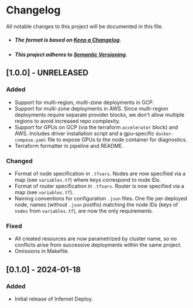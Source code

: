 # Changelog

All notable changes to this project will be documented in this file.

- ##### The format is based on [Keep a Changelog](https://keepachangelog.com/en/1.0.0/).
- ##### This project adheres to [Semantic Versioning](https://semver.org/spec/v2.0.0.html).

## [1.0.0] - UNRELEASED

### Added
- Support for multi-region, multi-zone deployments in GCP.
- Support for multi-zone deployments in AWS. Since multi-region deployments require
separate provider blocks, we don't allow multiple regions to avoid increased repo complexity.
- Support for GPUs on GCP (via the terraform `accelerator` block) and AWS. Includes driver installation script
and a gpu-specific `docker-compose.yaml` file to expose GPUs to the node container for diagnostics.
- Terraform formatter in pipeline and README.

### Changed
- Format of node specification in `.tfvars`. Nodes are now specified via a map (see `variables.tf`) where keys correspond to node IDs.
- Format of router specification in `.tfvars`. Router is now specified via a map (see `variables.tf`).
- Naming conventions for configuration `.json` files. One file per deployed node, names (without `.json` postfix) matching the node IDs (keys of `nodes` from `variables.tf`), are now the only requirements.

### Fixed
- All created resources are now parametrized by cluster name, so no conflicts arise from successive deployments within the same project.
- Omissions in Makefile.

## [0.1.0] - 2024-01-18

### Added
- Initial release of Infernet Deploy.
